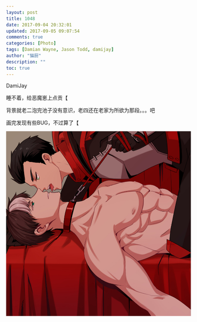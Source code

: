 ```yaml
---
layout: post
title: 1048
date: 2017-09-04 20:32:01
updated: 2017-09-05 09:07:54
comments: true
categories: [Photo]
tags: [Damian Wayne, Jason Todd, damijay]
author: "猫厨"
description: ""
toc: true
---
```


<p>DamiJay</p> 
<p>睡不着，给恶魔崽上点贡【</p> 
<p>背景就老二泡完池子没有意识，老四还在老家为所欲为那段。。。吧</p> 
<p>画完发现有些BUG，不过算了【</p>

![](https://raw.githubusercontent.com/alicewish/meowchain247/master/img_cVZNdzJtQk9JV2Z1YTd1bEpBUEhjdTZQdW5BSXA3em5qSHhhSXhWTS9wcG1YZzJaY0hhTW13PT0.jpg)